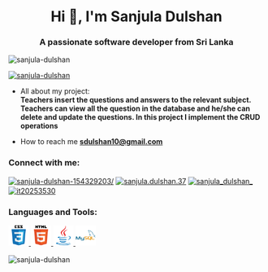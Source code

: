 <h1 align="center">Hi 👋, I'm Sanjula Dulshan</h1>
<h3 align="center">A passionate software developer from Sri Lanka</h3>

<p align="left"> <img src="https://komarev.com/ghpvc/?username=sanjula-dulshan&label=Profile%20views&color=0e75b6&style=flat" alt="sanjula-dulshan" /> </p>

<p align="left"> <a href="https://github.com/ryo-ma/github-profile-trophy"><img src="https://github-profile-trophy.vercel.app/?username=sanjula-dulshan" alt="sanjula-dulshan" /></a> </p>

- All about my project: <br>**Teachers insert the questions and answers to the relevant subject. Teachers can view all the question in the database and he/she can delete and update the questions. In this project I implement the CRUD operations**

- How to reach me **sdulshan10@gmail.com**

<h3 align="left">Connect with me:</h3>
<p align="left">
<a href="https://linkedin.com/in/sanjula-dulshan-154329203/" target="blank"><img align="center" src="https://raw.githubusercontent.com/rahuldkjain/github-profile-readme-generator/master/src/images/icons/Social/linked-in-alt.svg" alt="sanjula-dulshan-154329203/" height="30" width="40" /></a>
<a href="https://fb.com/sanjula.dulshan.37" target="blank"><img align="center" src="https://raw.githubusercontent.com/rahuldkjain/github-profile-readme-generator/master/src/images/icons/Social/facebook.svg" alt="sanjula.dulshan.37" height="30" width="40" /></a>
<a href="https://instagram.com/sanjula_dulshan_" target="blank"><img align="center" src="https://raw.githubusercontent.com/rahuldkjain/github-profile-readme-generator/master/src/images/icons/Social/instagram.svg" alt="sanjula_dulshan_" height="30" width="40" /></a>
<a href="https://www.hackerrank.com/it20253530" target="blank"><img align="center" src="https://raw.githubusercontent.com/rahuldkjain/github-profile-readme-generator/master/src/images/icons/Social/hackerrank.svg" alt="it20253530" height="30" width="40" /></a>
</p>

<h3 align="left">Languages and Tools:</h3>
<p align="left"> <a href="https://www.w3schools.com/css/" target="_blank" rel="noreferrer"> <img src="https://raw.githubusercontent.com/devicons/devicon/master/icons/css3/css3-original-wordmark.svg" alt="css3" width="40" height="40"/> </a> <a href="https://www.w3.org/html/" target="_blank" rel="noreferrer"> <img src="https://raw.githubusercontent.com/devicons/devicon/master/icons/html5/html5-original-wordmark.svg" alt="html5" width="40" height="40"/> </a> <a href="https://www.java.com" target="_blank" rel="noreferrer"> <img src="https://raw.githubusercontent.com/devicons/devicon/master/icons/java/java-original.svg" alt="java" width="40" height="40"/> </a> <a href="https://www.mysql.com/" target="_blank" rel="noreferrer"> <img src="https://raw.githubusercontent.com/devicons/devicon/master/icons/mysql/mysql-original-wordmark.svg" alt="mysql" width="40" height="40"/> </a> </p>

<p><img align="center" src="https://github-readme-stats.vercel.app/api/top-langs?username=sanjula-dulshan&show_icons=true&locale=en&layout=compact" alt="sanjula-dulshan" /></p>
